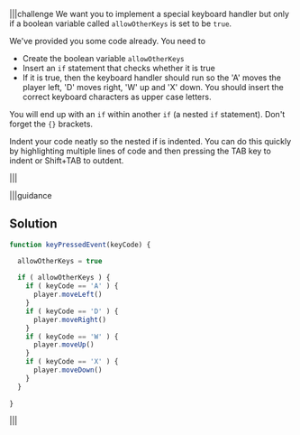 |||challenge
We want you to implement a special keyboard handler but only if a boolean variable called `allowOtherKeys` is set to be `true`.

We've provided you some code already. You need to 

- Create the boolean variable `allowOtherKeys`
- Insert an `if` statement that checks whether it is true
- If it is true, then the keyboard handler should run so the 'A' moves the player left, 'D' moves right, 'W' up and 'X' down. You should insert the correct keyboard characters as upper case letters.

You will end up with an `if` within another `if` (a nested `if` statement). Don't forget the `{}` brackets.

Indent your code neatly so the nested if is indented. You can do this quickly by highlighting multiple lines of code and then pressing the TAB key to indent or Shift+TAB to outdent.

|||


|||guidance
## Solution
```javascript
function keyPressedEvent(keyCode) {

  allowOtherKeys = true
  
  if ( allowOtherKeys ) {
    if ( keyCode == 'A' ) {
      player.moveLeft()
    } 
    if ( keyCode == 'D' ) {
      player.moveRight()
    } 
    if ( keyCode == 'W' ) {
      player.moveUp()
    } 
    if ( keyCode == 'X' ) {
      player.moveDown()
    } 
  }
   
}
```
|||
